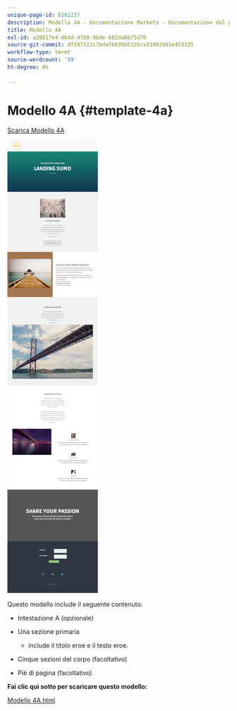 ```yaml
---
unique-page-id: 8162237
description: Modello 4A - Documentazione Marketo - Documentazione del prodotto
title: Modello 4A
exl-id: a20817e4-dbdd-4f08-9b4e-602da6b75d70
source-git-commit: df197322c7bdafb695b532bce51802961e453335
workflow-type: tm+mt
source-wordcount: '59'
ht-degree: 0%

---
```


# Modello 4A {#template-4a}

[Scarica Modello 4A](https://experienceleague.adobe.com/landing/marketo/lp-templates/template-4a.html)

![](assets/image2015-6-29-16-3a2-3a6.png)

Questo modello include il seguente contenuto:

* Intestazione A (opzionale)
* Una sezione primaria

   * include il titolo eroe e il testo eroe.

* Cinque sezioni del corpo (facoltativo)
* Piè di pagina (facoltativo)

**Fai clic qui sotto per scaricare questo modello:**

[Modello 4A.html](https://experienceleague.adobe.com/landing/marketo/lp-templates/template-4a.html)
